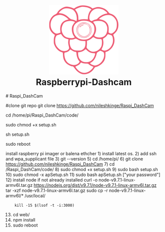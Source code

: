 <h1 align="center">
  <img src="https://github.com/nileshkinge/Raspi_DashCam/blob/main/code/web/public/img/logos/logo-256.png" width="224px"/><br/>
  Raspberrypi-Dashcam
</h1>
# Raspi_DashCam

#clone git repo
git clone https://github.com/nileshkinge/Raspi_DashCam

cd /home/pi/Raspi_DashCam/code/

sudo chmod +x setup.sh

sh setup.sh

sudo reboot

install raspberry pi imager or balena ethcher
    1) install latest os.
    2) add ssh and wpa_supplicant file
    3) git --version
    5) cd /home/pi/
    6) git clone https://github.com/nileshkinge/Raspi_DashCam
    7) cd /Raspi_DashCam/code/
    8) sudo chmod +x setup.sh
    9) sudo bash setup.sh
   10) sudo chmod -x apSetup.sh
   11) sudo bash apSetup.sh ["your password"]
   12) install node if not already installed
        curl -o node-v9.7.1-linux-armv6l.tar.gz https://nodejs.org/dist/v9.7.1/node-v9.7.1-linux-armv6l.tar.gz
        tar -xzf node-v9.7.1-linux-armv6l.tar.gz
        sudo cp -r node-v9.7.1-linux-armv6l/* /usr/local/

        kill -15 $(lsof -t -i:3000)

   13) cd web/
   14) npm install   
   15) sudo reboot